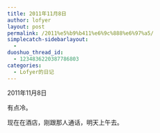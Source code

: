 ```yaml
---
title: 2011年11月8日
author: lofyer
layout: post
permalink: /2011%e5%b9%b411%e6%9c%888%e6%97%a5/
simplecatch-sidebarlayout:
  - 
duoshuo_thread_id:
  - 1234836220387786803
categories:
  - Lofyer的日记
---
```

2011年11月8日

有点冷。

现在在酒店，刚跟那人通话，明天上午去。